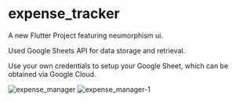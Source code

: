 # expense_tracker

A new Flutter Project featuring neumorphism ui.

Used Google Sheets API for data storage and retrieval.

Use your own credentials to setup your Google Sheet, which can be obtained via Google Cloud.


![expense_manager](https://user-images.githubusercontent.com/40262579/147123546-47a7414e-91c0-46e1-be22-af8b262ac46c.jpg)
![expense_manager-1](https://user-images.githubusercontent.com/40262579/147123559-03a99535-c868-48de-95a5-be19f79595f9.jpg)
